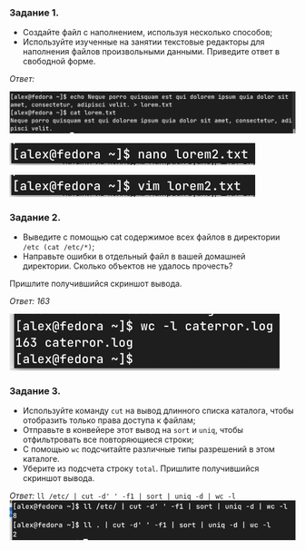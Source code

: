 ### Задание 1.
- Создайте файл с наполнением, используя несколько способов;
- Используйте изученные на занятии текстовые редакторы для наполнения файлов произвольными данными.
Приведите ответ в свободной форме.

*Ответ:*

![task 1 pic 1](./pics/5_4_1_1.png)

![task 1 pic 2](./pics/5_4_1_2.png)

![task 1 pic 3](./pics/5_4_1_3.png)


### Задание 2.
- Выведите с помощью cat содержимое всех файлов в директории `/etc (cat /etc/*)`;
- Направьте ошибки в отдельный файл в вашей домашней директории.
Сколько объектов не удалось прочесть?

Пришлите получившийся скриншот вывода.

*Ответ: 163*

![task 2](./pics/5_4_2_1.png)


### Задание 3.
- Используйте команду `cut` на вывод длинного списка каталога, чтобы отобразить только права доступа к файлам;
- Отправьте в конвейере этот вывод на `sort` и `uniq`, чтобы отфильтровать все повторяющиеся строки;
- С помощью `wc` подсчитайте различные типы разрешений в этом каталоге.
- Уберите из подсчета строку `total`.
Пришлите получившийся скриншот вывода.

*Ответ:* `ll /etc/ | cut -d' ' -f1 | sort | uniq -d | wc -l`
![task 3](./pics/5_4_3_1.png)
